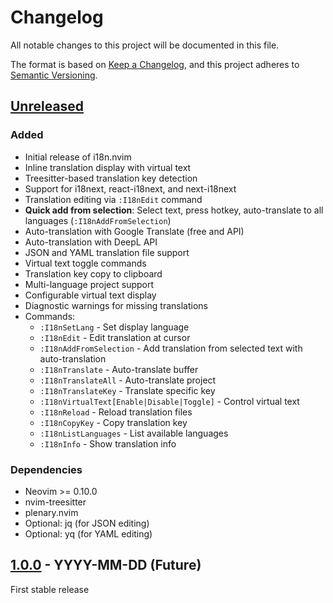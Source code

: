# Changelog

All notable changes to this project will be documented in this file.

The format is based on [Keep a Changelog](https://keepachangelog.com/en/1.0.0/),
and this project adheres to [Semantic Versioning](https://semver.org/spec/v2.0.0.html).

## [Unreleased]

### Added
- Initial release of i18n.nvim
- Inline translation display with virtual text
- Treesitter-based translation key detection
- Support for i18next, react-i18next, and next-i18next
- Translation editing via `:I18nEdit` command
- **Quick add from selection**: Select text, press hotkey, auto-translate to all languages (`:I18nAddFromSelection`)
- Auto-translation with Google Translate (free and API)
- Auto-translation with DeepL API
- JSON and YAML translation file support
- Virtual text toggle commands
- Translation key copy to clipboard
- Multi-language project support
- Configurable virtual text display
- Diagnostic warnings for missing translations
- Commands:
  - `:I18nSetLang` - Set display language
  - `:I18nEdit` - Edit translation at cursor
  - `:I18nAddFromSelection` - Add translation from selected text with auto-translation
  - `:I18nTranslate` - Auto-translate buffer
  - `:I18nTranslateAll` - Auto-translate project
  - `:I18nTranslateKey` - Translate specific key
  - `:I18nVirtualText[Enable|Disable|Toggle]` - Control virtual text
  - `:I18nReload` - Reload translation files
  - `:I18nCopyKey` - Copy translation key
  - `:I18nListLanguages` - List available languages
  - `:I18nInfo` - Show translation info

### Dependencies
- Neovim >= 0.10.0
- nvim-treesitter
- plenary.nvim
- Optional: jq (for JSON editing)
- Optional: yq (for YAML editing)

## [1.0.0] - YYYY-MM-DD (Future)

First stable release

[Unreleased]: https://github.com/your-username/i18n.nvim/compare/v1.0.0...HEAD
[1.0.0]: https://github.com/your-username/i18n.nvim/releases/tag/v1.0.0
